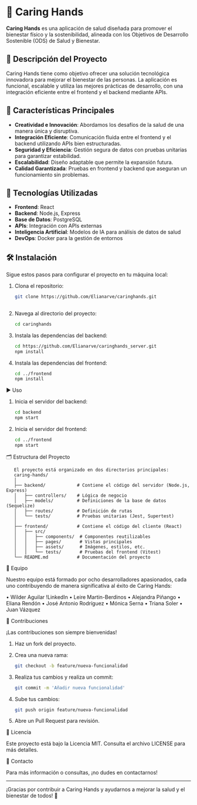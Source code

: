 # 🌿 Caring Hands 

**Caring Hands** es una aplicación de salud diseñada para promover el bienestar físico y la sostenibilidad, alineada con los Objetivos de Desarrollo Sostenible (ODS) de Salud y Bienestar.

## 📝 Descripción del Proyecto

Caring Hands tiene como objetivo ofrecer una solución tecnológica innovadora para mejorar el bienestar de las personas. La aplicación es funcional, escalable y utiliza las mejores prácticas de desarrollo, con una integración eficiente entre el frontend y el backend mediante APIs.

## 🚀 Características Principales

- **Creatividad e Innovación**: Abordamos los desafíos de la salud de una manera única y disruptiva.
- **Integración Eficiente**: Comunicación fluida entre el frontend y el backend utilizando APIs bien estructuradas.
- **Seguridad y Eficiencia**: Gestión segura de datos con pruebas unitarias para garantizar estabilidad.
- **Escalabilidad**: Diseño adaptable que permite la expansión futura.
- **Calidad Garantizada**: Pruebas en frontend y backend que aseguran un funcionamiento sin problemas.

## 🔧 Tecnologías Utilizadas

- **Frontend**: React
- **Backend**: Node.js, Express
- **Base de Datos**: PostgreSQL
- **APIs**: Integración con APIs externas
- **Inteligencia Artificial**: Modelos de IA para análisis de datos de salud
- **DevOps**: Docker para la gestión de entornos

## 🛠 Instalación

Sigue estos pasos para configurar el proyecto en tu máquina local:

1. Clona el repositorio:

   	```bash
   	git clone https://github.com/Elianarve/caringhands.git
       
2. Navega al directorio del proyecto:

  	```bash
   	cd caringhands

3. Instala las dependencias del backend:

  	```bash
  	cd https://github.com/Elianarve/caringhands_server.git
   npm install

4. Instala las dependencias del frontend:
  	
   ```bash
   cd ../frontend
   npm install

 ▶️ Uso

1. Inicia el servidor del backend:

   ```bash
   cd backend
   npm start

2. Inicia el servidor del frontend:

   ```bash
   cd ../frontend
   npm start

🗂 Estructura del Proyecto

       El proyecto está organizado en dos directorios principales:
       caring-hands/
       │
       ├── backend/            # Contiene el código del servidor (Node.js, Express)
       │   ├── controllers/    # Lógica de negocio
       │   ├── models/         # Definiciones de la base de datos (Sequelize)
       │   ├── routes/         # Definición de rutas
       │   └── tests/          # Pruebas unitarias (Jest, Supertest)
       │
       ├── frontend/           # Contiene el código del cliente (React)
       │   ├── src/
       │   │   ├── components/  # Componentes reutilizables
       │   │   ├── pages/       # Vistas principales
       │   │   ├── assets/      # Imágenes, estilos, etc.
       │   │   └── tests/       # Pruebas del frontend (Vitest)
       └── README.md           # Documentación del proyecto

👥 Equipo

Nuestro equipo está formado por ocho desarrolladores apasionados, cada uno contribuyendo de manera significativa al éxito de Caring Hands:

   •	Wilder Aguilar !LinkedIn
   •	Leire Martin-Berdinos 
   •	Alejandra Piñango 
   •	Eliana Rendón 
   •	José Antonio Rodríguez 
   •	Mónica Serna 
   •	Triana Soler 
   •	Juan Vázquez 

🤝 Contribuciones

¡Las contribuciones son siempre bienvenidas!

1.	Haz un fork del proyecto.

2.	Crea una nueva rama:

      ```bash
      git checkout -b feature/nueva-funcionalidad

3.	Realiza tus cambios y realiza un commit:

     ```bash
     git commit -m 'Añadir nueva funcionalidad'

4.	Sube tus cambios:

      ```bash
      git push origin feature/nueva-funcionalidad

5.	Abre un Pull Request para revisión.


📄 Licencia

Este proyecto está bajo la Licencia MIT. Consulta el archivo LICENSE para más detalles.

📧 Contacto

Para más información o consultas, ¡no dudes en contactarnos!

________________________________________

¡Gracias por contribuir a Caring Hands y ayudarnos a mejorar la salud y el bienestar de todos! 🌟
